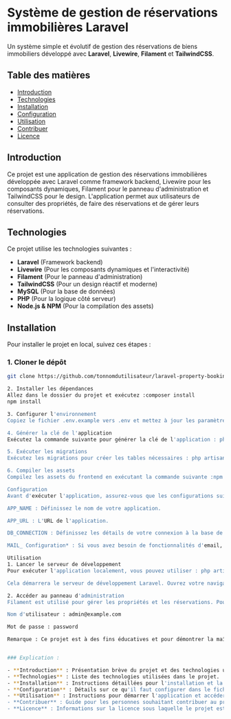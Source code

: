 # Système de gestion de réservations immobilières Laravel

Un système simple et évolutif de gestion des réservations de biens immobiliers développé avec **Laravel**, **Livewire**, **Filament** et **TailwindCSS**.

## Table des matières

-   [Introduction](#introduction)
-   [Technologies](#technologies)
-   [Installation](#installation)
-   [Configuration](#configuration)
-   [Utilisation](#utilisation)
-   [Contribuer](#contribuer)
-   [Licence](#licence)

## Introduction

Ce projet est une application de gestion des réservations immobilières développée avec Laravel comme framework backend, Livewire pour les composants dynamiques, Filament pour le panneau d'administration et TailwindCSS pour le design. L'application permet aux utilisateurs de consulter des propriétés, de faire des réservations et de gérer leurs réservations.

## Technologies

Ce projet utilise les technologies suivantes :

-   **Laravel** (Framework backend)
-   **Livewire** (Pour les composants dynamiques et l'interactivité)
-   **Filament** (Pour le panneau d'administration)
-   **TailwindCSS** (Pour un design réactif et moderne)
-   **MySQL** (Pour la base de données)
-   **PHP** (Pour la logique côté serveur)
-   **Node.js & NPM** (Pour la compilation des assets)

## Installation

Pour installer le projet en local, suivez ces étapes :

### 1. Cloner le dépôt

```bash
git clone https://github.com/tonnomdutilisateur/laravel-property-booking.git

2. Installer les dépendances
Allez dans le dossier du projet et exécutez :composer install
npm install

3. Configurer l'environnement
Copiez le fichier .env.example vers .env et mettez à jour les paramètres de la base de données et autres configurations si nécessaire : cp .env.example .env

4. Générer la clé de l'application
Exécutez la commande suivante pour générer la clé de l'application : php artisan key:generate

5. Exécuter les migrations
Exécutez les migrations pour créer les tables nécessaires : php artisan migrate

6. Compiler les assets
Compilez les assets du frontend en exécutant la commande suivante :npm run dev

Configuration
Avant d'exécuter l'application, assurez-vous que les configurations suivantes sont définies dans le fichier .env :

APP_NAME : Définissez le nom de votre application.

APP_URL : L'URL de l'application.

DB_CONNECTION : Définissez les détails de votre connexion à la base de données (ex. MySQL).

MAIL_ Configuration* : Si vous avez besoin de fonctionnalités d'email, configurez les paramètres de mail.

Utilisation
1. Lancer le serveur de développement
Pour exécuter l'application localement, vous pouvez utiliser : php artisan serve

Cela démarrera le serveur de développement Laravel. Ouvrez votre navigateur et accédez à http://localhost:8000 pour accéder à l'application.

2. Accéder au panneau d'administration
Filament est utilisé pour gérer les propriétés et les réservations. Pour accéder au panneau d'administration, connectez-vous en tant qu'administrateur.

Nom d'utilisateur : admin@example.com

Mot de passe : password

Remarque : Ce projet est à des fins éducatives et pour démontrer la maîtrise de Laravel, Livewire, Filament et TailwindCSS.


### Explication :

- **Introduction** : Présentation brève du projet et des technologies utilisées.
- **Technologies** : Liste des technologies utilisées dans le projet.
- **Installation** : Instructions détaillées pour l'installation et la configuration de l'application en local.
- **Configuration** : Détails sur ce qu'il faut configurer dans le fichier `.env` pour faire fonctionner l'application correctement.
- **Utilisation** : Instructions pour démarrer l'application et accéder à l'interface d'administration.
- **Contribuer** : Guide pour les personnes souhaitant contribuer au projet.
- **Licence** : Informations sur la licence sous laquelle le projet est distribué.

```

